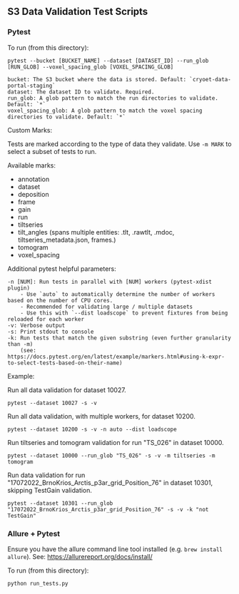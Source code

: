 ## S3 Data Validation Test Scripts

### Pytest

To run (from this directory):

```
pytest --bucket [BUCKET_NAME] --dataset [DATASET_ID] --run_glob [RUN_GLOB] --voxel_spacing_glob [VOXEL_SPACING_GLOB]

bucket: The S3 bucket where the data is stored. Default: `cryoet-data-portal-staging`
dataset: The dataset ID to validate. Required.
run_glob: A glob pattern to match the run directories to validate. Default: `*`
voxel_spacing_glob: A glob pattern to match the voxel spacing directories to validate. Default: `*`
```

Custom Marks:

Tests are marked according to the type of data they validate. Use `-m MARK` to select a subset of tests to run.

Available marks:

- annotation
- dataset
- deposition
- frame
- gain
- run
- tiltseries
- tilt_angles (spans multiple entities: .tlt, .rawtlt, .mdoc, tiltseries_metadata.json, frames.)
- tomogram
- voxel_spacing

Additional pytest helpful parameters:
```
-n [NUM]: Run tests in parallel with [NUM] workers (pytest-xdist plugin)
    - Use `auto` to automatically determine the number of workers based on the number of CPU cores.
    - Recommended for validating large / multiple datasets
    - Use this with `--dist loadscope` to prevent fixtures from being reloaded for each worker
-v: Verbose output
-s: Print stdout to console
-k: Run tests that match the given substring (even further granularity than -m)
    (see: https://docs.pytest.org/en/latest/example/markers.html#using-k-expr-to-select-tests-based-on-their-name)
```

Example:

Run all data validation for dataset 10027.

```
pytest --dataset 10027 -s -v
```

Run all data validation, with multiple workers, for dataset 10200.

```
pytest --dataset 10200 -s -v -n auto --dist loadscope
```

Run tiltseries and tomogram validation for run "TS_026" in dataset 10000.

```
pytest --dataset 10000 --run_glob "TS_026" -s -v -m tiltseries -m tomogram
```

Run data validation for run "17072022_BrnoKrios_Arctis_p3ar_grid_Position_76" in dataset 10301, skipping TestGain validation.

```
pytest --dataset 10301 --run_glob "17072022_BrnoKrios_Arctis_p3ar_grid_Position_76" -s -v -k "not TestGain"
```

### Allure + Pytest

Ensure you have the allure command line tool installed (e.g. `brew install allure`). See: https://allurereport.org/docs/install/

To run (from this directory):

```
python run_tests.py
```
